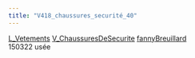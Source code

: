 ```yaml
---
title: "V418_chaussures_securité_40"
---
```


[L_Vetements](notes/equipements/L_Vetements.md) [V_ChaussuresDeSecurite](notes/equipements/vetements/V_ChaussuresDeSecurite.md) [fannyBreuillard](notes/fannyBreuillard.md)\
150322 usée